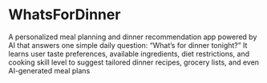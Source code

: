 # WhatsForDinner
A personalized meal planning and dinner recommendation app powered by AI that answers one simple daily question: “What’s for dinner tonight?” It learns user taste preferences, available ingredients, diet restrictions, and cooking skill level to suggest tailored dinner recipes, grocery lists, and even AI-generated meal plans
